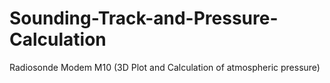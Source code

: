 # Sounding-Track-and-Pressure-Calculation
Radiosonde Modem M10 (3D Plot and Calculation of atmospheric pressure)
